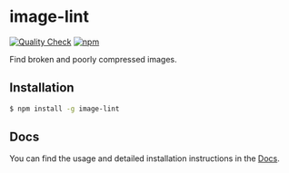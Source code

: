 image-lint
==========

[![Quality Check](https://github.com/aaronasachimp/image-lint/actions/workflows/quality-check.yml/badge.svg)](https://github.com/AaronAsAChimp/image-lint/actions/workflows/quality-check.yml)
[![npm](https://img.shields.io/npm/v/image-lint)](https://www.npmjs.org/package/image-lint)

Find broken and poorly compressed images.

Installation
------------

```sh
$ npm install -g image-lint
```

Docs
-----

You can find the usage and detailed installation instructions in the [Docs](https://aaronasachimp.github.io/image-lint/docs).
